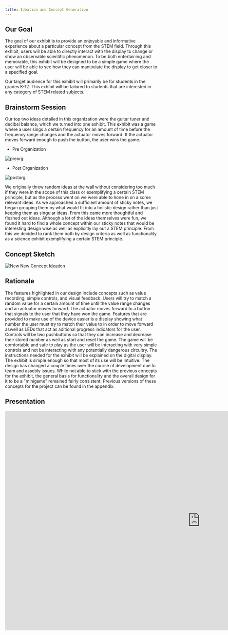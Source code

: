 ```yaml
---
title: Ideation and Concept Generation
---
```


## Our Goal

The goal of our exhibit is to provide an enjoyable and informative experience about a particular concept from the STEM field. Through this exhibit, users will be able to directly interact with the display to change or show an observable scientific phenomenon. To be both entertaining and memorable, this exhibit will be designed to be a simple game where the user will be able to see how they can manipulate the display to get closer to a specified goal.

Our target audience for this exhibit will primarily be for students in the grades K-12. This exhibit will be tailored to students that are interested in any category of STEM related subjects. 
## Brainstorm Session

Our top two ideas detailed in this organization were the guitar tuner and decibel balance, which we turned into one exhibit. This exhibit was a game where a user sings a certain frequency for an amount of time before the frequency range changes and the actuator moves forward. If the actuator moves forward enough to push the button, the user wins the game.

  - Pre Organization

![preorg](https://github.com/user-attachments/assets/d3cfa43d-089a-48b0-a3a9-cdf51dec5dff)

  - Post Organization

![postorg](https://github.com/user-attachments/assets/6809dc59-942e-423f-a961-afba44e6bc2e)

We originally threw random ideas at the wall without considering too much if they were in the scope of this class or exemplifying a certain STEM principle, but as the process went on we were able to hone in on a some relevant ideas. As we approached a sufficient amount of sticky notes, we began grouping them by what would fit into a holistic design rather than just keeping them as singular ideas. From this came more thoughtful and fleshed out ideas. Although a lot of the ideas themselves were fun, we found it hard to find a whole concept within our sticky notes that would be interesting design wise as well as explicitly lay out a STEM principle. From this we decided to rank them both by design criteria as well as functionality as a science exhibit exemplifying a certain STEM principle.

## Concept Sketch

![New New Concept Ideation](https://github.com/user-attachments/assets/548ffd32-2f5a-4145-9828-42e3be67ae20)


## Rationale

The features highlighted in our design include concepts such as value recording, simple controls, and visual feedback. Users will try to match a random value for a certain amount of time until the value range changes and an actuator moves forward. The actuator moves forward to a button that signals to the user that they have won the game. Features that are provided to make use of the device easier is a display showing what number the user must try to match their value to in order to move forward aswell as LEDs that act as aditional progress indicators for the user. Controls will be two pushbuttons so that they can increase and decrease their stored number as well as start and reset the game. The game will be comfortable and safe to play as the user will be interacting with very simple controls and not be interacting with any potentially dangerous circuitry. The instructions needed for the exhibit will be explained on the digital display. The exhibit is simple enough so that most of its use will be intuitive. The design has changed a couple times over the course of development due to team and assebly issues. While not able to stick with the previous concepts for the exhibit, the general basis for functionality and the overall design for it to be a "minigame" remained fairly consistent. Previous versions of these concepts for the project can be found in the appendix.

## Presentation

<iframe width="1280" height="720" src="https://www.youtube.com/embed/B_vrIuG8R5E" title="Team302" frameborder="0" allow="accelerometer; autoplay; clipboard-write; encrypted-media; gyroscope; picture-in-picture; web-share" referrerpolicy="strict-origin-when-cross-origin" allowfullscreen></iframe>

